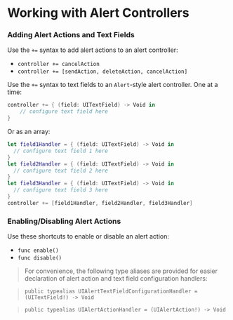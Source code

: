 Working with Alert Controllers
==============================

### Adding Alert Actions and Text Fields

Use the `+=` syntax to add alert actions to an alert controller:
 - `controller += cancelAction`
 - `controller += [sendAction, deleteAction, cancelAction]`

Use the `+=` syntax to text fields to an `Alert`-style alert controller.
One at a time:
```swift
controller += { (field: UITextField) -> Void in
    // configure text field here
}
```

Or as an array:
```swift
let field1Handler = { (field: UITextField) -> Void in
  // configure text field 1 here
}
let field2Handler = { (field: UITextField) -> Void in
  // configure text field 2 here
}
let field3Handler = { (field: UITextField) -> Void in
  // configure text field 3 here
}
controller += [field1Handler, field2Handler, field3Handler]
```

### Enabling/Disabling Alert Actions

Use these shortcuts to enable or disable an alert action:
 - `func enable()`
 - `func disable()`

> For convenience, the following type aliases are provided for easier declaration of alert action and text field configuration handlers:

> `public typealias UIAlertTextFieldConfigurationHandler = (UITextField!) -> Void`

> `public typealias UIAlertActionHandler = (UIAlertAction!) -> Void`
